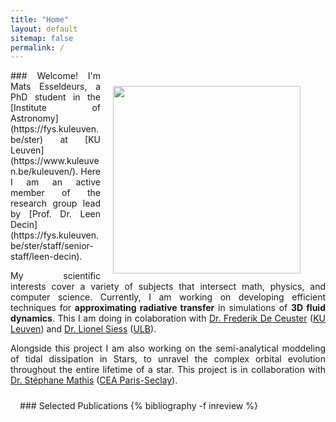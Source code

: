```yaml
---
title: "Home"
layout: default
sitemap: false
permalink: /
---
```


<style>
.jumbotron{
    padding:3%;
    padding-bottom:10px;
    padding-top:10px;
    margin-top:10px;
    margin-bottom:30px;
}
</style>


<div id="homeid" class="col-sm-12 col-xs-12">
<figure>
  <img src="{{site.url}}{{site.baseurl}}/images/headshot.jpg" style="width:300px; min-width:25%; max-width:100%; margin-left:20px; margin-right:0px; margin-bottom:5px; margin-top:25px;" align="right">
</figure>

<div style="text-align:justify">
### Welcome!
I'm Mats Esseldeurs, a PhD student in the [Institute of Astronomy](https://fys.kuleuven.be/ster) at [KU Leuven](https://www.kuleuven.be/kuleuven/). Here I am an active member of the research group lead by [Prof. Dr. Leen Decin](https://fys.kuleuven.be/ster/staff/senior-staff/leen-decin).

My scientific interests cover a variety of subjects that intersect math, physics, and computer science. Currently, I am working on developing efficient techniques for <b>approximating radiative transfer</b> in simulations of <b>3D fluid dynamics</b>. This I am doing in colaboration with [Dr. Frederik De Ceuster](https://freddeceuster.github.io/) ([KU Leuven](https://www.kuleuven.be/kuleuven/)) and [Dr. Lionel Siess](http://www.astro.ulb.ac.be/~siess/) ([ULB](https://www.ulb.be/en/ulb-homepage)).

Alongside this project I am also working on the semi-analytical moddeling of tidal dissipation in Stars, to unravel the complex orbital evolution throughout the entire lifetime of a star. This project is in collaboration with [Dr. Stéphane Mathis](http://sfmathis.free.fr/Home.html) ([CEA Paris-Seclay](https://www.cea.fr/paris-saclay/Pages/Accueil.aspx)).
</div>


<div class="jumbotron">
### Selected Publications
{% bibliography -f inreview %}
</div>